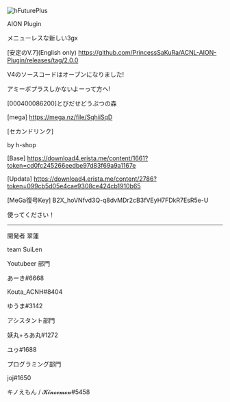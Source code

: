 ![hFuturePlus](https://user-images.githubusercontent.com/77876989/128638499-41583986-1e61-4ccc-aa05-3cc440450143.png)

AION Plugin

メニューレスな新しい3gx

[安定のV.7](English only)
https://github.com/PrincessSaKuRa/ACNL-AION-Plugin/releases/tag/2.0.0

V4のソースコードはオープンになりました!

アミーボプラスしかないよーって方へ!

[000400086200]とびだせどうぶつの森

[mega]
https://mega.nz/file/SqhiiSqD

[セカンドリンク]

by h-shop

[Base]
https://download4.erista.me/content/1661?token=cd0fc245266eedbe97d83f69a9a1167e

[Updata]
https://download4.erista.me/content/2786?token=099cb5d05e4cae9308ce424cb1910b65

[MeGa復号Key]
B2X_hoVNfvd3Q-q8dvMDr2cB3fVEyH7FDkR7EsR5e-U

使ってください！



---------------------------
開発者 翠蓮

team SuiLen

Youtubeer 部門

あーき#6668

Kouta_ACNH#8404

ゆうま#3142

アシスタント部門

妖丸+ろあ丸#1272

ユゥ#1688

プログラミング部門

joj#1650

キノえもん / 𝓚𝓲𝓷𝓸𝓮𝓶𝓸𝓷#5458
